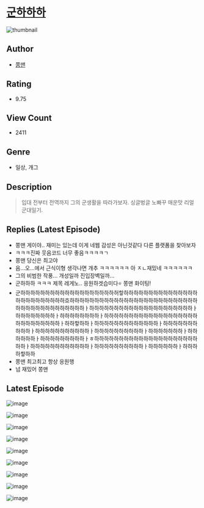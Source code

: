 # [군하하하](https://comic.naver.com/bestChallenge/list?titleId=810076)
![thumbnail](https://image-comic.pstatic.net/user_contents_data/challenge_comic/2023/05/23/361035/upload_3474073260711502947_480x623.jpeg)

## Author
- [쫑맨](https://comic.naver.com/artistTitle?id=361035)

## Rating
- 9.75

## View Count
- 2411

## Genre
- 일상, 개그

## Description
> 입대 전부터 전역까지 그의 군생활을 따라가보자. 싱글벙글 노빠꾸 매운맛 리얼 군대일기.

## Replies (Latest Episode)
- 쫑맨 게이야.. 재미는 있는데 이게 네웹 감성은 아닌것같다 다른 플랫폼을 찾아보자
- ㅋㅋㅋ진짜 웃음코드 너무 좋음ㅋㅋㅋㅋㄱ
- 쫑맨 당신은 최고야
- 음...오...에서 근식이형 생각나면 개추 ㅋㅋㅋㅋㅋㅋ 아 ㅈㄴ재밌네 ㅋㅋㅋㅋㅋㅋ
- 그의 비범한 작풍... 개성일까 진입장벽일까...
- 군하하하 ㅋㅋㅋ 제목 레게노.. 응원하겟습미다⭐️ 쫑맨 화이팅!
- 군하하하하하하하하하하하하하하하하하하하허핳하하하하하하하하하하하하하하하하하하하하하하하하하흐하하하하하하하하하하하하하하하하하하하하하하하하하하하하하하하하하하하하하하하하ㅏ하하하하하하하하하하하하하하하하하하하하하ㅏ하하하하하하하하ㅏ하하하하하하하하ㅏ하하하하하하하하하하하하하하하하하하하하하하하하하하하하ㅏ하하핳하하ㅏ하하하하하하하하하하하하하ㅏ하하하하하하하하하하ㅏ하하하하하하하하하하하ㅏ하하하하하하하하하하ㅏ하하하하하하하ㅏ하하하하하하ㅏ하하하하하하하하하ㅏㅎ하하하하하하하하하하하하하하하하하하하하하하하ㅏ하하하하하하하하하하하하ㅏ하하하하하하하하하하ㅏ하하하하하하ㅏ하하하하핳하하
- 쫑맨 최고최고 항상 응원행
- 넘 재밌어 쫑맨

## Latest Episode
![image](https://image-comic.pstatic.net/user_contents_data/challenge_comic/2023/05/23/361035/upload_3486179054723348273.jpeg)

![image](https://image-comic.pstatic.net/user_contents_data/challenge_comic/2023/05/23/361035/upload_3905014928187406643.jpeg)

![image](https://image-comic.pstatic.net/user_contents_data/challenge_comic/2023/05/23/361035/upload_3688556084037968432.jpeg)

![image](https://image-comic.pstatic.net/user_contents_data/challenge_comic/2023/05/23/361035/upload_7076389084136157749.jpeg)

![image](https://image-comic.pstatic.net/user_contents_data/challenge_comic/2023/05/23/361035/upload_4063154202459322164.jpeg)

![image](https://image-comic.pstatic.net/user_contents_data/challenge_comic/2023/05/23/361035/upload_7365691308850163811.jpeg)

![image](https://image-comic.pstatic.net/user_contents_data/challenge_comic/2023/05/23/361035/upload_3906362925969978934.jpeg)

![image](https://image-comic.pstatic.net/user_contents_data/challenge_comic/2023/05/23/361035/upload_3978194032742655590.jpeg)

![image](https://image-comic.pstatic.net/user_contents_data/challenge_comic/2023/05/23/361035/upload_3775483653702104932.jpeg)
